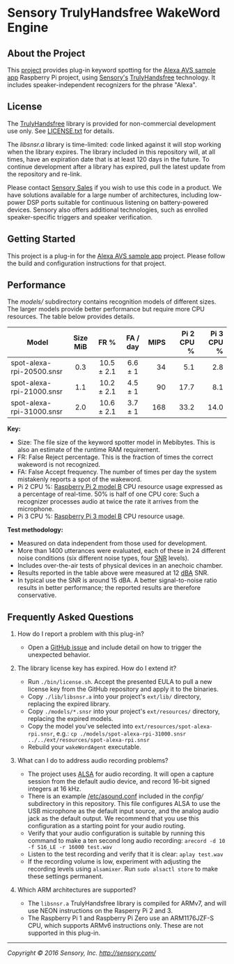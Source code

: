 # Sensory TrulyHandsfree WakeWord Engine


## About the Project

This [project][] provides plug-in keyword spotting for the
[Alexa AVS sample app][alexa] Raspberry Pi project, using
[Sensory's][sensory] [TrulyHandsfree][thf] technology. It includes
speaker-independent recognizers for the phrase "Alexa".

## License

The [TrulyHandsfree][thf] library is provided for non-commercial
development use only. See [LICENSE.txt](LICENSE.txt) for details.

The *libsnsr.a* library is time-limited: code linked
against it will stop working when the library expires. The library included
in this repository will, at all times, have an expiration date that is at
least 120 days in the future. To continue development after a library has
expired, pull the latest update from the repository and re-link.

Please contact [Sensory Sales][sales] if you wish to use this code in a product.
We have solutions available for a large number of architectures,
including low-power DSP ports suitable for continuous listening on
battery-powered devices. Sensory also offers additional technologies, such
as enrolled speaker-specific triggers and speaker verification.


## Getting Started

This project is a plug-in for the [Alexa AVS sample app][alexa] project.
Please follow the build and configuration instructions for that project.

## Performance

The *models/* subdirectory contains recognition models of different sizes.
The larger models provide better performance but require more CPU resources.
The table below provides details.

Model | Size MiB | FR % | FA / day | MIPS |Pi 2 CPU % |Pi 3 CPU %
------|:--------:|:----:|:--------:|-----:|--------:|---------:
spot-alexa-rpi-20500.snsr|0.3|10.5 &plusmn; 2.1|6.6 &plusmn; 1| 34 | 5.1| 2.8
spot-alexa-rpi-21000.snsr|1.1|10.2 &plusmn; 2.1|4.5 &plusmn; 1| 90 |17.7| 8.1
spot-alexa-rpi-31000.snsr|2.0|10.6 &plusmn; 2.1|3.7 &plusmn; 1|168 |33.2|14.0

**Key:**

  * Size: The file size of the keyword spotter model in Mebibytes.
    This is also an estimate of the runtime RAM requirement.
  * FR: False Reject percentage. This is the fraction of times the correct
    wakeword is not recognized.
  * FA: False Accept frequency. The number of times per day the system
    mistakenly reports a spot of the wakeword.
  * Pi 2 CPU %: [Raspberry Pi 2 model B][2B] CPU resource usage
    expressed as a percentage of real-time.
    50% is half of one CPU core: Such a recognizer
    processes audio at twice the rate it arrives from the microphone.
  * Pi 3 CPU %: [Raspberry Pi 3 model B][3B] CPU resource usage.

**Test methodology:**

  * Measured on data independent from those used for development.
  * More than 1400 utterances were evaluated, each of these in 24 different
    noise conditions (six different noise types, four [SNR][] levels).
  * Includes over-the-air tests of physical devices in an anechoic chamber.
  * Results reported in the table above were measured at 12 [dBA] SNR.
  * In typical use the SNR is around 15 dBA. A better signal-to-noise ratio
    results in better performance; the reported results are therefore
   conservative.

## Frequently Asked Questions

1. How do I report a problem with this plug-in?
    * Open a [GitHub issue][issue] and include detail on how to
      trigger the unexpected behavior.

1. The library license key has expired. How do I extend it?
    * Run `./bin/license.sh`. Accept the presented EULA to pull a new license
      key from the GitHub repository and apply it to the binaries.
    * Copy `./lib/libsnsr.a` into your project's `ext/lib/` directory, replacing
      the expired library.
    * Copy `./models/*.snsr` into your project's `ext/resources/` directory,
      replacing the expired models.
    * Copy the model you've selected into `ext/resources/spot-alexa-rpi.snsr`,
      e.g.: `cp ./models/spot-alexa-rpi-31000.snsr ../../ext/resources/spot-alexa-rpi.snsr`
    * Rebuild your `wakeWordAgent` executable.

1. What can I do to address audio recording problems?
    * The project uses [ALSA][] for audio recording. It will open a
      capture session from the default audio device, and record 16-bit signed
      integers at 16 kHz.
    * There is an example [/etc/asound.conf][alsacfg] included in the
      *config/* subdirectory in this repository.  This file configures ALSA
      to use the USB microphone as the default input source, and the analog
      audio jack as the default output.  We recommend that you use this
      configuration as a starting point for your audio routing.
    * Verify that your audio configuration is suitable by running this
      command to make a ten second long audio recording:
      `arecord -d 10 -f S16_LE -r 16000 test.wav`
    * Listen to the test recording and verify that it is clear:
      `aplay test.wav`
    * If the recording volume is low, experiment with adjusting the recording
      levels using `alsamixer`. Run `sudo alsactl store` to make these
      settings permanent.

1. Which ARM architectures are supported?
    * The `libsnsr.a` TrulyHandsfree library is compiled for ARMv7, and will
      use NEON instructions on the Rasperry Pi 2 and 3.
    * The Raspberry Pi 1 and Raspberry Pi Zero use an ARM1176JZF-S CPU,
      which supports ARMv6 instructions only. These are not supported in
      this plug-in.

---------
*Copyright &copy; 2016 Sensory, Inc. http://sensory.com/*

[alexa]:   https://github.com/alexa/alexa-avs-sample-app

[sensory]: http://sensory.com/
[sales]:   http://www.sensory.com/support/contact/us-sales/
[thf]:     http://www.sensory.com/products/technologies/trulyhandsfree/
[project]: https://github.com/sensory/alexa-rpi
[issue]:   https://github.com/sensory/alexa-rpi/issues

[dBA]:     https://en.wikipedia.org/wiki/A-weighting
[SNR]:     https://en.wikipedia.org/wiki/Signal-to-noise_ratio
[2B]:      https://www.raspberrypi.org/products/raspberry-pi-2-model-b/
[3B]:      https://www.raspberrypi.org/products/raspberry-pi-3-model-b/
[rj]:      https://www.raspberrypi.org/downloads/raspbian/
[ALSA]:    http://www.alsa-project.org/
[alsamix]: http://askubuntu.com/questions/50067/howto-save-alsamixer-settings
[alsacfg]: http://www.alsa-project.org/main/index.php/Asoundrc
